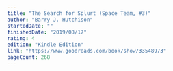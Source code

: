 ```yaml
---
title: "The Search for Splurt (Space Team, #3)"
author: "Barry J. Hutchison"
startedDate: ""
finishedDate: "2019/08/17"
rating: 4
edition: "Kindle Edition"
link: "https://www.goodreads.com/book/show/33548973"
pageCount: 268
---
```



